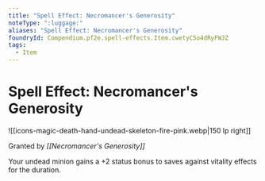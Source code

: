 ```yaml
---
title: "Spell Effect: Necromancer's Generosity"
noteType: ":luggage:"
aliases: "Spell Effect: Necromancer's Generosity"
foundryId: Compendium.pf2e.spell-effects.Item.cwetyC5o4dRyFWJZ
tags:
  - Item
---
```


# Spell Effect: Necromancer's Generosity
![[icons-magic-death-hand-undead-skeleton-fire-pink.webp|150 lp right]]

Granted by _[[Necromancer's Generosity]]_

Your undead minion gains a +2 status bonus to saves against vitality effects for the duration.
